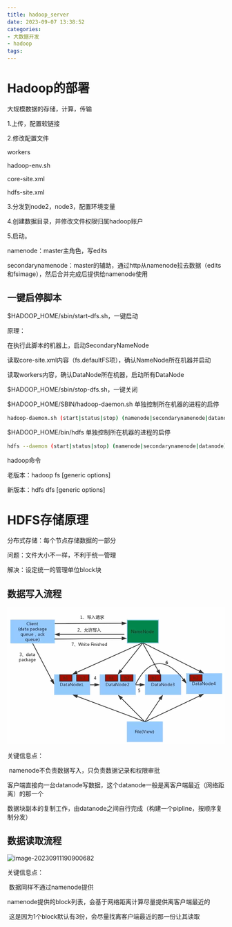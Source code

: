 ```yaml
---
title: hadoop_server
date: 2023-09-07 13:38:52
categories:
- 大数据开发
- hadoop
tags:
---
```


# Hadoop的部署

大规模数据的存储，计算，传输

1.上传，配置软链接

2.修改配置文件

workers

hadoop-env.sh

core-site.xml

hdfs-site.xml

3.分发到node2，node3，配置环境变量

4.创建数据目录，并修改文件权限归属hadoop账户

5.启动。



namenode：master主角色，写edits

secondarynamenode：master的辅助，通过http从namenode拉去数据（edits和fsimage），然后合并完成后提供给namenode使用

## 一键启停脚本

$HADOOP_HOME/sbin/start-dfs.sh，一键启动

原理：

在执行此脚本的机器上，启动SecondaryNameNode

读取core-site.xml内容（fs.defaultFS项），确认NameNode所在机器并启动

读取workers内容，确认DataNode所在机器，启动所有DataNode

$HADOOP_HOME/sbin/stop-dfs.sh，一键关闭



$HADOOP_HOME/SBIN/hadoop-daemon.sh 单独控制所在机器的进程的启停

```sh
hadoop-daemon.sh (start|status|stop) (namenode|secondarynamenode|datanode)
```

$HADOOP_HOME/bin/hdfs 单独控制所在机器的进程的启停

```sh
hdfs --daemon (start|status|stop) (namenode|secondarynamenode|datanode)
```



hadoop命令

老版本：hadoop fs [generic options]

新版本：hdfs dfs [generic options]

# HDFS存储原理

分布式存储：每个节点存储数据的一部分

问题：文件大小不一样，不利于统一管理

解决：设定统一的管理单位block块

## 数据写入流程

![image-20230911190443515](..\images\namenode写入流程.png)

关键信息点：

​	namenode不负责数据写入，只负责数据记录和权限审批

​	客户端直接向一台datanode写数据，这个datanode一般是离客户端最近（网络距离）的那一个

​	数据块副本的复制工作，由datanode之间自行完成（构建一个pipline，按顺序复制分发）

## 数据读取流程

![image-20230911190900682](F:\swag-lay.github.io\source\images\namenode数据读取.png)

关键信息点：

​	数据同样不通过namenode提供

​	namenode提供的block列表，会基于网络距离计算尽量提供离客户端最近的

​	这是因为1个block默认有3份，会尽量找离客户端最近的那一份让其读取